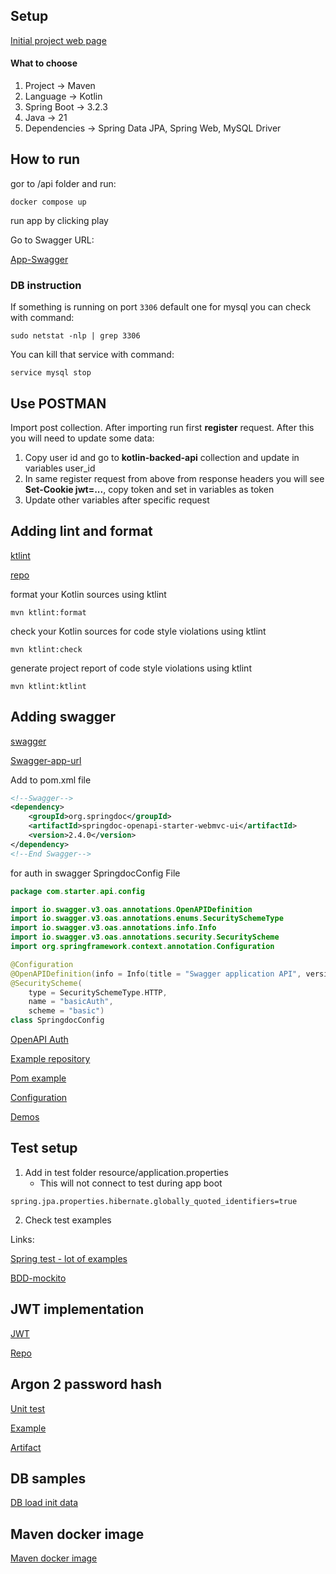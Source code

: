 ## Setup

[Initial project web page](https://start.spring.io/)

#### What to choose

1. Project -> Maven
2. Language -> Kotlin
3. Spring Boot -> 3.2.3
4. Java -> 21
5. Dependencies -> Spring Data JPA, Spring Web, MySQL Driver

## How to run

gor to /api folder and run:

```console
docker compose up
```

run app by clicking play

Go to Swagger URL:

[App-Swagger](http://localhost:3100/swagger-ui/index.html)

### DB instruction

If something is running on port `3306` default one for mysql you can check with command:

```console
sudo netstat -nlp | grep 3306
```

You can kill that service with command:

```console
service mysql stop
```

## Use POSTMAN

Import post collection. After importing run first **register** request. After this you will need to update some data:

1. Copy user id and go to **kotlin-backed-api** collection and update in variables user_id
2. In same register request from above from response headers you will see **Set-Cookie jwt=...**, copy token and set in variables as token
3. Update other variables after specific request 


## Adding lint and format

[ktlint](https://reflectoring.io/code-format-with-ktlint/)

[repo](https://github.com/gantsign/ktlint-maven-plugin)

format your Kotlin sources using ktlint
```console 
mvn ktlint:format
```

check your Kotlin sources for code style violations using ktlint
```console
mvn ktlint:check
```

generate project report of code style violations using ktlint
```console 
mvn ktlint:ktlint
```

## Adding swagger

[swagger](https://springdoc.org/#spring-hateoas-support)

[Swagger-app-url](http://localhost:3100/swagger-ui/index.html)

Add to pom.xml file

```xml
<!--Swagger-->
<dependency>
    <groupId>org.springdoc</groupId>
    <artifactId>springdoc-openapi-starter-webmvc-ui</artifactId>
    <version>2.4.0</version>
</dependency>
<!--End Swagger-->
```

for auth in swagger SpringdocConfig File

```kotlin
package com.starter.api.config

import io.swagger.v3.oas.annotations.OpenAPIDefinition
import io.swagger.v3.oas.annotations.enums.SecuritySchemeType
import io.swagger.v3.oas.annotations.info.Info
import io.swagger.v3.oas.annotations.security.SecurityScheme
import org.springframework.context.annotation.Configuration

@Configuration
@OpenAPIDefinition(info = Info(title = "Swagger application API", version = "v1"))
@SecurityScheme(
    type = SecuritySchemeType.HTTP,
    name = "basicAuth",
    scheme = "basic")
class SpringdocConfig
```

[OpenAPI Auth](https://www.baeldung.com/springdoc-openapi-form-login-and-basic-authentication)

[Example repository](https://github.com/eugenp/tutorials/blob/master/spring-security-modules/spring-security-web-springdoc/src/main/java/com/baeldung/basicauth/FooController.java)

[Pom example](https://github.com/springdoc/springdoc-openapi-demos/blob/2.x/demo-spring-boot-3-webmvc/pom.xml)

[Configuration](https://swagger.io/docs/open-source-tools/swagger-ui/usage/configuration/)

[Demos](https://springdoc.org/#demos)

## Test setup

1. Add in test folder resource/application.properties
    - This will not connect to test during app boot

```properties
spring.jpa.properties.hibernate.globally_quoted_identifiers=true
```

2. Check test examples

Links:

[Spring test - lot of examples](https://docs.spring.io/spring-boot/docs/current/reference/htmlsingle/#features.testing.spring-boot-applications.spring-mvc-tests)

[BDD-mockito](https://www.baeldung.com/bdd-mockito)



## JWT implementation
[JWT](https://www.baeldung.com/spring-security-sign-jwt-token)

[Repo](https://github.com/eugenp/tutorials/blob/master/spring-security-modules/spring-security-core-2/src/main/java/com/baeldung/jwtsignkey/jwtconfig/JwtUtils.java)

## Argon 2 password hash

[Unit test](https://github.com/eugenp/tutorials/blob/ff723063a709cd6983cc35bc1302112c43f2c2f0/core-java-modules/core-java-security-3/src/test/java/com/baeldung/hash/argon/HashPasswordUnitTest.java#L13)

[Example](https://www.baeldung.com/java-argon2-hashing)

[Artifact](https://mvnrepository.com/artifact/org.springframework.boot/spring-boot-starter-web/3.2.4)

## DB samples

[DB load init data](https://www.geeksforgeeks.org/spring-boot-load-initial-data/)

## Maven docker image

[Maven docker image](https://hub.docker.com/r/fxdom/maven-openjdk-21/tags)